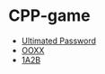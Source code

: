 # CPP-game

- [Ultimated Password](https://github.com/huangmayor0905/CPP-game/blob/main/Ultimated%20Password/README.md)
- [OOXX](https://github.com/huangmayor0905/CPP-game/blob/main/OOXX/README.md)
- [1A2B](https://github.com/huangmayor0905/CPP-game/blob/main/1A2B/README.md)
